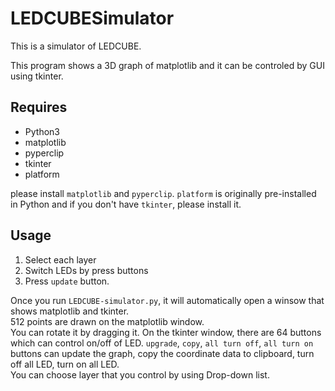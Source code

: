 # LEDCUBESimulator
This is a simulator of LEDCUBE.  

This program shows a 3D graph of matplotlib and it can be controled by GUI using tkinter.  
## Requires
- Python3
- matplotlib
- pyperclip
- tkinter
- platform

please install `matplotlib` and `pyperclip`.
`platform` is originally pre-installed in Python and if you don't have `tkinter`, please install it.

## Usage
1. Select each layer
1. Switch LEDs by press buttons
1. Press `update` button.

Once you run `LEDCUBE-simulator.py`, it will automatically open a winsow that shows matplotlib and tkinter.  
512 points are drawn on the matplotlib window.  
You can rotate it by dragging it.
On the tkinter window, there are 64 buttons which can control on/off of LED.
`upgrade`, `copy`, `all turn off`, `all turn on` buttons can update the graph, copy the coordinate data to clipboard, turn off all LED, turn on all LED.  
You can choose layer that you control by using Drop-down list.  


